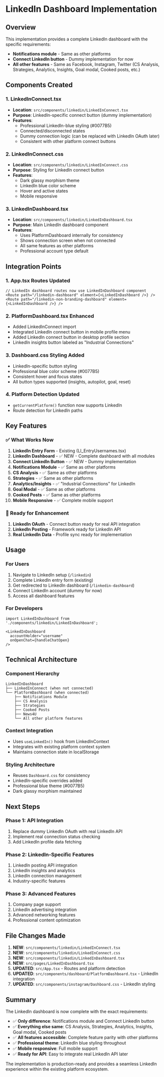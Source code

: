 # LinkedIn Dashboard Implementation

## Overview
This implementation provides a complete LinkedIn dashboard with the specific requirements:
- **Notifications module** - Same as other platforms
- **Connect LinkedIn button** - Dummy implementation for now 
- **All other features** - Same as Facebook, Instagram, Twitter (CS Analysis, Strategies, Analytics, Insights, Goal modal, Cooked posts, etc.)

## Components Created

### 1. LinkedInConnect.tsx
- **Location**: `src/components/linkedin/LinkedInConnect.tsx`
- **Purpose**: LinkedIn-specific connect button (dummy implementation)
- **Features**:
  - Professional LinkedIn-blue styling (#0077B5)
  - Connected/disconnected states
  - Dummy connection logic (can be replaced with LinkedIn OAuth later)
  - Consistent with other platform connect buttons

### 2. LinkedInConnect.css
- **Location**: `src/components/linkedin/LinkedInConnect.css`
- **Purpose**: Styling for LinkedIn connect button
- **Features**:
  - Dark glassy morphism theme
  - LinkedIn blue color scheme
  - Hover and active states
  - Mobile responsive

### 3. LinkedInDashboard.tsx
- **Location**: `src/components/linkedin/LinkedInDashboard.tsx`
- **Purpose**: Main LinkedIn dashboard component
- **Features**:
  - Uses PlatformDashboard internally for consistency
  - Shows connection screen when not connected
  - All same features as other platforms
  - Professional account type default

## Integration Points

### 1. App.tsx Routes Updated
```tsx
// LinkedIn dashboard routes now use LinkedInDashboard component
<Route path="/linkedin-dashboard" element={<LinkedInDashboard />} />
<Route path="/linkedin-non-branding-dashboard" element={<LinkedInDashboard />} />
```

### 2. PlatformDashboard.tsx Enhanced
- Added LinkedInConnect import
- Integrated LinkedIn connect button in mobile profile menu
- Added LinkedIn connect button in desktop profile section
- LinkedIn insights button labeled as "Industrial Connections"

### 3. Dashboard.css Styling Added
- LinkedIn-specific button styling
- Professional blue color scheme (#0077B5)
- Consistent hover and focus states
- All button types supported (insights, autopilot, goal, reset)

### 4. Platform Detection Updated
- `getCurrentPlatform()` function now supports LinkedIn
- Route detection for LinkedIn paths

## Key Features

### ✅ What Works Now
1. **LinkedIn Entry Form** - Existing (LI_EntryUsernames.tsx)
2. **LinkedIn Dashboard** - ✅ NEW - Complete dashboard with all modules
3. **Connect LinkedIn Button** - ✅ NEW - Dummy implementation
4. **Notifications Module** - ✅ Same as other platforms
5. **CS Analysis** - ✅ Same as other platforms  
6. **Strategies** - ✅ Same as other platforms
7. **Analytics/Insights** - ✅ "Industrial Connections" for LinkedIn
8. **Goal Modal** - ✅ Same as other platforms
9. **Cooked Posts** - ✅ Same as other platforms
10. **Mobile Responsive** - ✅ Complete mobile support

### 🔄 Ready for Enhancement
1. **LinkedIn OAuth** - Connect button ready for real API integration
2. **LinkedIn Posting** - Framework ready for LinkedIn API
3. **Real LinkedIn Data** - Profile sync ready for implementation

## Usage

### For Users
1. Navigate to LinkedIn setup (`/linkedin`)
2. Complete LinkedIn entry form (existing)
3. Get redirected to LinkedIn dashboard (`/linkedin-dashboard`)
4. Connect LinkedIn account (dummy for now)
5. Access all dashboard features

### For Developers
```tsx
import LinkedInDashboard from './components/linkedin/LinkedInDashboard';

<LinkedInDashboard 
  accountHolder="username" 
  onOpenChat={handleChatOpen}
/>
```

## Technical Architecture

### Component Hierarchy
```
LinkedInDashboard
├── LinkedInConnect (when not connected)
└── PlatformDashboard (when connected)
    ├── Notifications Module
    ├── CS Analysis  
    ├── Strategies
    ├── Cooked Posts
    ├── News4U
    └── All other platform features
```

### Context Integration
- Uses `useLinkedIn()` hook from LinkedInContext
- Integrates with existing platform context system
- Maintains connection state in localStorage

### Styling Architecture
- Reuses `Dashboard.css` for consistency
- LinkedIn-specific overrides added
- Professional blue theme (#0077B5)
- Dark glassy morphism maintained

## Next Steps

### Phase 1: API Integration
1. Replace dummy LinkedIn OAuth with real LinkedIn API
2. Implement real connection status checking
3. Add LinkedIn profile data fetching

### Phase 2: LinkedIn-Specific Features
1. LinkedIn posting API integration
2. LinkedIn insights and analytics
3. LinkedIn connection management
4. Industry-specific features

### Phase 3: Advanced Features
1. Company page support
2. LinkedIn advertising integration
3. Advanced networking features
4. Professional content optimization

## File Changes Made

1. **NEW**: `src/components/linkedin/LinkedInConnect.tsx`
2. **NEW**: `src/components/linkedin/LinkedInConnect.css`  
3. **NEW**: `src/components/linkedin/LinkedInDashboard.tsx`
4. **NEW**: `src/pages/LinkedInDashboard.tsx`
5. **UPDATED**: `src/App.tsx` - Routes and platform detection
6. **UPDATED**: `src/components/dashboard/PlatformDashboard.tsx` - LinkedIn integration
7. **UPDATED**: `src/components/instagram/Dashboard.css` - LinkedIn styling

## Summary

The LinkedIn dashboard is now complete with the exact requirements:
- ✅ **Only difference**: Notifications module and Connect LinkedIn button 
- ✅ **Everything else same**: CS Analysis, Strategies, Analytics, Insights, Goal modal, Cooked posts
- ✅ **All features accessible**: Complete feature parity with other platforms
- ✅ **Professional theme**: LinkedIn blue styling throughout
- ✅ **Mobile responsive**: Full mobile support
- ✅ **Ready for API**: Easy to integrate real LinkedIn API later

The implementation is production-ready and provides a seamless LinkedIn experience within the existing platform ecosystem.
